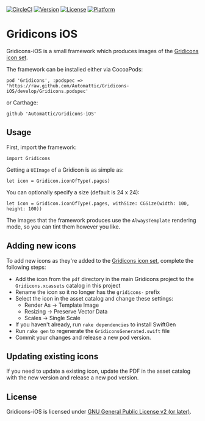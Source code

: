 [![CircleCI](https://circleci.com/gh/Automattic/Gridicons-iOS.svg?style=svg)](https://circleci.com/gh/Automattic/Gridicons-iOS)
[![Version](https://img.shields.io/cocoapods/v/Gridicons.svg?style=flat)](http://cocoadocs.org/docsets/Gridicons)
[![License](https://img.shields.io/cocoapods/l/Gridicons.svg?style=flat)](http://cocoadocs.org/docsets/Gridicons)
[![Platform](https://img.shields.io/cocoapods/p/Gridicons.svg?style=flat)](http://cocoadocs.org/docsets/Gridicons)

# Gridicons iOS

Gridicons-iOS is a small framework which produces images of the [Gridicons icon set](https://github.com/automattic/gridicons).

The framework can be installed either via CocoaPods:

`pod 'Gridicons', :podspec => 'https://raw.github.com/Automattic/Gridicons-iOS/develop/Gridicons.podspec'`

or Carthage:

`github 'Automattic/Gridicons-iOS'`

## Usage

First, import the framework:

`import Gridicons`

Getting a `UIImage` of a Gridicon is as simple as:

`let icon = Gridicon.iconOfType(.pages)`

You can optionally specify a size (default is 24 x 24):

`let icon = Gridicon.iconOfType(.pages, withSize: CGSize(width: 100, height: 100))`

The images that the framework produces use the `AlwaysTemplate` rendering mode, so you can tint them however you like.

## Adding new icons

To add new icons as they're added to the [Gridicons icon set](https://github.com/automattic/gridicons), complete the following steps:

* Add the icon from the `pdf` directory in the main Gridicons project to the `Gridicons.xcassets` catalog in this project
* Rename the icon so it no longer has the `gridicons-` prefix
* Select the icon in the asset catalog and change these settings:
   * Render As -> Template Image
   * Resizing -> Preserve Vector Data
   * Scales -> Single Scale
* If you haven't already, run `rake dependencies` to install SwiftGen
* Run `rake gen` to regenerate the `GridiconsGenerated.swift` file
* Commit your changes and release a new pod version.

## Updating existing icons

If you need to update a existing icon, update the PDF in the asset catalog with the new version and release a new pod version.

## License

Gridicons-iOS is licensed under [GNU General Public License v2 (or later)](./LICENSE.md).
